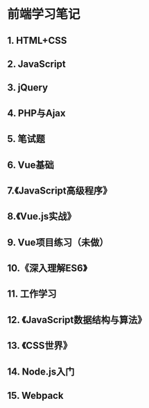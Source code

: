 # 前端学习笔记 #
## 1. HTML+CSS ##

## 2. JavaScript ##

## 3. jQuery ##

## 4. PHP与Ajax ##

## 5. 笔试题 ##

## 6. Vue基础 ##
	
## 7.《JavaScript高级程序》 ##

## 8.《Vue.js实战》 ##

## 9. Vue项目练习（未做） ##

## 10.《深入理解ES6》 ##

## 11. 工作学习 ##

## 12. 《JavaScript数据结构与算法》

## 13. 《CSS世界》

## 14. Node.js入门

## 15. Webpack